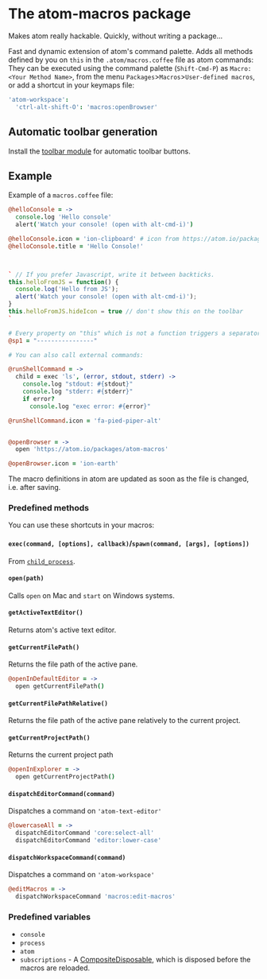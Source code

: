 # The atom-macros package

Makes atom really hackable. Quickly, without writing a package...

Fast and dynamic extension of atom's command palette. Adds all methods defined by you on `this` in the `.atom/macros.coffee` file as atom commands: They can be executed using the command palette (`Shift-Cmd-P`) as `Macro: <Your Method Name>`, from the menu `Packages`>`Macros`>`User-defined macros`, or add a shortcut in your keymaps file:
```coffee
'atom-workspace':
  'ctrl-alt-shift-O': 'macros:openBrowser'
```

## Automatic toolbar generation
Install the [toolbar module](https://atom.io/packages/toolbar) for automatic toolbar buttons.

## Example

Example of a `macros.coffee` file:

```coffee
@helloConsole = ->
  console.log 'Hello console'
  alert('Watch your console! (open with alt-cmd-i)')

@helloConsole.icon = 'ion-clipboard' # icon from https://atom.io/packages/toolbar#supported-icon-sets
@helloConsole.title = 'Hello Console!'



` // If you prefer Javascript, write it between backticks.
this.helloFromJS = function() {
  console.log('Hello from JS');
  alert('Watch your console! (open with alt-cmd-i)');
}
this.helloFromJS.hideIcon = true // don't show this on the toolbar
`

# Every property on "this" which is not a function triggers a separator
@sp1 = "----------------"

# You can also call external commands:

@runShellCommand = ->
  child = exec 'ls', (error, stdout, stderr) ->
    console.log "stdout: #{stdout}"
    console.log "stderr: #{stderr}"
    if error?
      console.log "exec error: #{error}"

@runShellCommand.icon = 'fa-pied-piper-alt'


@openBrowser = ->
  open 'https://atom.io/packages/atom-macros'

@openBrowser.icon = 'ion-earth'
```

The macro definitions in atom are updated as soon as the file is changed, i.e. after saving.

### Predefined methods

You can use these shortcuts in your macros:

#### `exec(command, [options], callback)`/`spawn(command, [args], [options])`
From [`child_process`](http://nodejs.org/api/child_process.html).

#### `open(path)`
Calls `open` on Mac and `start` on Windows systems.

#### `getActiveTextEditor()`
Returns atom's active text editor.

#### `getCurrentFilePath()`
Returns the file path of the active pane.
```coffee
@openInDefaultEditor = ->
  open getCurrentFilePath()
```

#### `getCurrentFilePathRelative()`
Returns the file path of the active pane relatively to the current project.

#### `getCurrentProjectPath()`
Returns the current project path
```coffee
@openInExplorer = ->
  open getCurrentProjectPath()
```

#### `dispatchEditorCommand(command)`
Dispatches a command on `'atom-text-editor'`
```coffee
@lowercaseAll = ->
  dispatchEditorCommand 'core:select-all'
  dispatchEditorCommand 'editor:lower-case'
```

#### `dispatchWorkspaceCommand(command)`
Dispatches a command on `'atom-workspace'`
```coffee
@editMacros = ->
  dispatchWorkspaceCommand 'macros:edit-macros'
  ```

### Predefined variables
* `console`
* `process`
* `atom`
* `subscriptions` - A [CompositeDisposable](https://atom.io/docs/api/latest/CompositeDisposable), which is disposed before the macros are reloaded.
